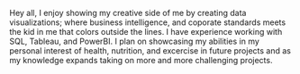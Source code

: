 Hey all, 
I enjoy showing my creative side of me by creating data visualizations; where business intelligence, and  coporate standards meets the kid in me that colors outside the lines. I have experience working with SQL, Tableau, and PowerBI. I plan on showcasing my abilities in my personal interest of health, nutrition, and excercise in future projects and as my knowledge expands taking on more and more challenging projects.   
